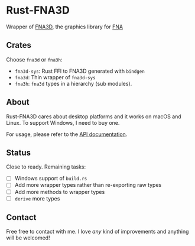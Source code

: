 # Rust-FNA3D

Wrapper of [FNA3D](https://github.com/FNA-XNA/FNA3D), the graphics library for [FNA](https://fna-xna.github.io/)

## Crates

Choose `fna3d` or `fna3h`:

* `fna3d-sys`: Rust FFI to FNA3D generated with `bindgen`
* `fna3d`: Thin wrapper of `fna3d-sys`
* `fna3h`: `fna3d` types in a hierarchy (sub modules).

## About

Rust-FNA3D cares about desktop platforms and it works on macOS and Linux. To support Windows, I need to buy one.

For usage, please refer to the [API documentation](https://docs.rs/fna3d).

## Status

Close to ready. Remaining tasks:

* [ ] Windows support of `build.rs`
* [ ] Add more wrapper types rather than re-exporting raw types
* [ ] Add more methods to wrapper types
* [ ] `derive` more types

## Contact

Free free to contact with me. I love _any_ kind of improvements and anything will be welcomed!
